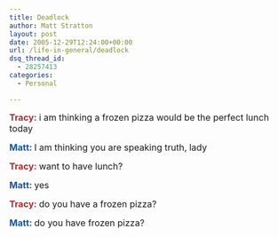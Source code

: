 ```yaml
---
title: Deadlock
author: Matt Stratton
layout: post
date: 2005-12-29T12:24:00+00:00
url: /life-in-general/deadlock
dsq_thread_id:
  - 28257413
categories:
  - Personal

---
```

**<font size="3"><font color="#a82f2f">Tracy:</font></font>** <font size="3">i am thinking a frozen pizza would be the perfect lunch today</font>
  
**<font size="3"><font color="#16569e">Matt:</font></font>** <font size="3">I am thinking you are speaking truth, lady</font>
  
**<font size="3"><font color="#a82f2f">Tracy:</font></font>** <font size="3">want to have lunch?</font>
  
**<font size="3"><font color="#16569e">Matt:</font></font>** <font size="3">yes</font>
  
**<font size="3"><font color="#a82f2f">Tracy:</font></font>** <font size="3">do you have a frozen pizza?</font>
  
**<font size="3"><font color="#16569e">Matt:</font></font>** <font size="3">do you have frozen pizza?</font>